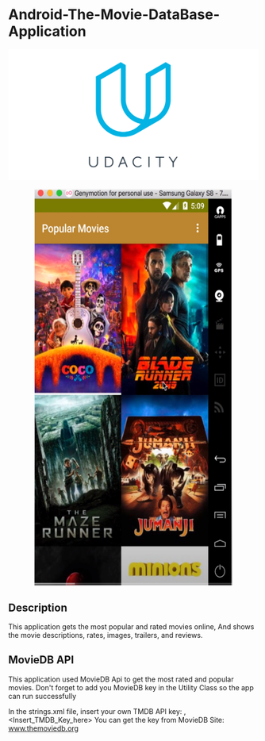 # Android-The-Movie-DataBase-Application

![](https://github.com/darraghmerrick/Android-The-Movie-DataBase-Application/blob/master/udacity-1.png)

<p align="center">
  <img width="400" height="800" src="https://github.com/darraghmerrick/Android-The-Movie-DataBase-Application/blob/master/popularMovies.png">
</p>

## Description
This application gets the most popular and rated movies online, And shows the movie descriptions, rates, images, trailers, and reviews.

## MovieDB API
This application used MovieDB Api to get the most rated and popular movies. Don't forget to add you MovieDB key in the Utility Class so the app can run successfully

In the strings.xml file, insert your own TMDB API key:
<string name="tmdb_api_key">,<Insert_TMDB_Key_here></string>
You can get the key from MovieDB Site: www.themoviedb.org

